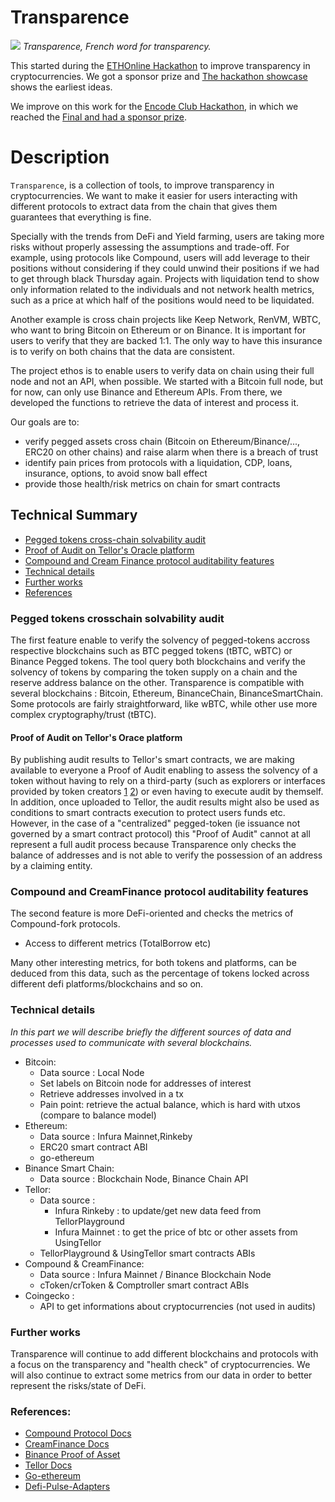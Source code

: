 # Transparence
![](images/logo.png)
*Transparence, French word for transparency.*

This started during the [ETHOnline Hackathon](https://ethonline.org/) to improve transparency in cryptocurrencies.
We got a sponsor prize and [The hackathon showcase](https://showcase.ethglobal.co/ethonline/transparence) shows the earliest ideas.

We improve on this work for the [Encode Club Hackathon](https://hack.encode.club/), in which we reached the [Final and had a sponsor prize](https://medium.com/encode-club/encode-hack-club-summary-and-prizewinners-5324b4a53e35).

# Description

`Transparence`, is a collection of tools, to improve transparency in cryptocurrencies. We want to make it easier for users interacting with different protocols to extract data from the chain that gives them guarantees that everything is fine.

Specially with the trends from DeFi and Yield farming, users are taking more risks without properly assessing the assumptions and trade-off. For example, using protocols like Compound, users will add leverage to their positions without considering if they could unwind their positions if we had to get through black Thursday again. Projects with liquidation tend to show only information related to the individuals and not network health metrics, such as a price at which half of the positions would need to be liquidated.

Another example is cross chain projects like Keep Network, RenVM, WBTC, who want to bring Bitcoin on Ethereum or on Binance. It is important for users to verify that they are backed 1:1. The only way to have this insurance is to verify on both chains that the data are consistent.


The project ethos is to enable users to verify data on chain using their full node and not an API, when possible. We started with a Bitcoin full node, but for now, can only use Binance and Ethereum APIs. 
From there, we developed the functions to retrieve the data of interest and process it.

Our goals are to:
* verify pegged assets cross chain (Bitcoin on Ethereum/Binance/..., ERC20 on other chains) and raise alarm when there is a breach of trust
* identify pain prices from protocols with a liquidation, CDP, loans, insurance, options,  to avoid snow ball effect
* provide those health/risk metrics on chain for smart contracts

## Technical Summary 
- [Pegged tokens cross-chain solvability audit](https://github.com/cryptohazard/transparence/tree/refactoring#pegged-tokens-crosschain-solvability-audit)
- [Proof of Audit on Tellor's Oracle platform](https://github.com/cryptohazard/transparence/tree/refactoring#proof-of-audit-on-tellors-orace-platform)
- [Compound and Cream Finance protocol auditability features](https://github.com/cryptohazard/transparence/tree/refactoring#compound-and-creamfinance-protocol-auditability-features)
- [Technical details](https://github.com/cryptohazard/transparence/tree/refactoring#technical-details)
- [Further works](https://github.com/cryptohazard/transparence/tree/refactoring#further-works)
- [References](https://github.com/cryptohazard/transparence/tree/refactoring#references)

### Pegged tokens crosschain solvability audit
The first feature enable to verify the solvency of pegged-tokens accross respective blockchains such as BTC pegged tokens (tBTC, wBTC) or Binance Pegged tokens. The tool query both blockchains and verify the solvency of tokens by comparing the token supply on a chain and the reserve address balance on the other. Transparence is compatible with several blockchains : Bitcoin, Ethereum, BinanceChain, BinanceSmartChain. Some protocols are fairly straightforward, like wBTC, while other use more complex cryptography/trust (tBTC).

#### Proof of Audit on Tellor's Orace platform 
By publishing audit results to Tellor's smart contracts, we are making available to everyone a Proof of Audit enabling to assess the solvency of a token without having to rely on a third-party (such as explorers or interfaces provided by token creators [1](https://wbtc.network/dashboard/audit) [2](https://www.binance.org/en/assets-proof)) or even having to execute audit by themself. In addition, once uploaded to Tellor, the audit results might also be used as conditions to smart contracts execution to protect users funds etc. However, in the case of a "centralized" pegged-token (ie issuance not governed by a smart contract protocol) this "Proof of Audit" cannot at all represent a full audit process because Transparence only checks the balance of addresses and is not able to verify the possession of an address by a claiming entity.


### Compound and CreamFinance protocol auditability features
The second feature is more DeFi-oriented and checks the metrics of Compound-fork protocols.
- Access to different metrics (TotalBorrow etc)

Many other interesting metrics, for both tokens and platforms, can be deduced from this data, such as the percentage of tokens locked across different defi platforms/blockchains and so on.


### Technical details
*In this part we will describe briefly the different sources of data and processes used to communicate with several blockchains.*

- Bitcoin:
    -  Data source : Local Node
    -  Set labels on Bitcoin node for addresses of interest
    -  Retrieve addresses involved in a tx
    -  Pain point: retrieve the actual balance, which is hard with utxos (compare to balance model)
- Ethereum:
    - Data source : Infura Mainnet,Rinkeby
    - ERC20 smart contract ABI
    - go-ethereum
- Binance Smart Chain:
    - Data source : Blockchain Node, Binance Chain API
- Tellor:
    - Data source : 
        - Infura Rinkeby : to update/get new data feed from TellorPlayground
        - Infura Mainnet : to get the price of btc or other assets from UsingTellor
    - TellorPlayground & UsingTellor smart contracts ABIs
- Compound & CreamFinance:
    - Data source : Infura Mainnet / Binance Blockchain Node
    - cToken/crToken & Comptroller smart contract ABIs
- Coingecko :
    - API to get informations about cryptocurrencies (not used in audits)

### Further works
Transparence will continue to add different blockchains and protocols with a focus on the transparency and "health check" of cryptocurrencies. We will also continue to extract some metrics from our data in order to better represent the risks/state of DeFi.

### References:
- [Compound Protocol Docs](https://compound.finance/docs)
- [CreamFinance Docs](https://docs.cream.finance/)
- [Binance Proof of Asset](https://www.binance.org/en/assets-proof)
- [Tellor Docs](https://docs.tellor.io/tellor/)
- [Go-ethereum](https://github.com/ethereum/go-ethereum)
- [Defi-Pulse-Adapters](https://github.com/ConcourseOpen/DeFi-Pulse-Adapters)
